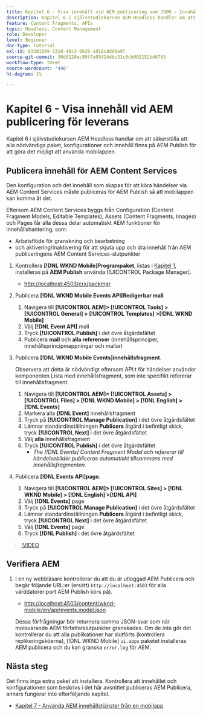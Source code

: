 ```yaml
---
title: Kapitel 6 - Visa innehåll vid AEM publicering som JSON - Innehållstjänster
description: Kapitel 6 i självstudiekursen AEM Headless handlar om att säkerställa att alla nödvändiga paket, konfigurationer och innehåll finns på AEM Publish för att tillåta användning från mobilappen.
feature: Content Fragments, APIs
topic: Headless, Content Management
role: Developer
level: Beginner
doc-type: Tutorial
exl-id: b33d1509-531d-40c3-9b26-1d18c8d86a97
source-git-commit: 30d6120ec99f7a95414dbc31c0cb002152bd6763
workflow-type: tm+mt
source-wordcount: '446'
ht-degree: 1%

---
```


# Kapitel 6 - Visa innehåll vid AEM publicering för leverans

Kapitel 6 i självstudiekursen AEM Headless handlar om att säkerställa att alla nödvändiga paket, konfigurationer och innehåll finns på AEM Publish för att göra det möjligt att använda mobilappen.

## Publicera innehåll för AEM Content Services

Den konfiguration och det innehåll som skapas för att köra händelser via AEM Content Services måste publiceras för AEM Publish så att mobilappen kan komma åt det.

Eftersom AEM Content Services byggs från Configuration (Content Fragment Models, Editable Templates), Assets (Content Fragments, Images) och Pages får alla dessa delar automatiskt AEM funktioner för innehållshantering, som:

* Arbetsflöde för granskning och bearbetning
* och aktivering/inaktivering för att skjuta upp och dra innehåll från AEM publiceringens AEM Content Services-slutpunkter

1. Kontrollera **[!DNL WKND Mobile]Programpaket**, listas i [Kapitel 1](./chapter-1.md#wknd-mobile-application-packages), installeras på **AEM Publish** använda [!UICONTROL Package Manager].
   * [http://localhost:4503/crx/packmgr](http://localhost:4503/crx/packmgr)

1. Publicera **[!DNL WKND Mobile Events API]Redigerbar mall**
   1. Navigera till **[!UICONTROL AEM]> [!UICONTROL Tools] > [!UICONTROL General] > [!UICONTROL Templates] >[!DNL WKND Mobile]**
   1. Välj **[!DNL Event API]** mall
   1. Tryck **[!UICONTROL Publish]** i det övre åtgärdsfältet
   1. Publicera **mall** och **alla referenser** (innehållsprinciper, innehållsprincipmappningar och mallar)

1. Publicera **[!DNL WKND Mobile Events]innehållsfragment**.

   Observera att detta är nödvändigt eftersom API:t för händelser använder komponenten Lista med innehållsfragment, som inte specifikt refererar till innehållsfragment.

   1. Navigera till **[!UICONTROL AEM]> [!UICONTROL Assets] > [!UICONTROL Files] > [!DNL WKND Mobile] > [!DNL English] >[!DNL Events]**
   1. Markera alla **[!DNL Event]** innehållsfragment
   1. Tryck på **[!UICONTROL Manage Publication]** i det övre åtgärdsfältet
   1. Lämnar standardinställningen **Publicera** åtgärd i befintligt skick, tryck **[!UICONTROL Next]** i det övre åtgärdsfältet
   1. Välj **alla** innehållsfragment
   1. Tryck **[!UICONTROL Publish]** i det övre åtgärdsfältet
      * *The [!DNL Events] Content Fragment Model och refererar till händelsebilder publiceras automatiskt tillsammans med innehållsfragmenten.*

1. Publicera **[!DNL Events API]page**.
   1. Navigera till **[!UICONTROL AEM]> [!UICONTROL Sites] > [!DNL WKND Mobile] > [!DNL English] >[!DNL API]**
   1. Välj **[!DNL Events]** page
   1. Tryck på **[!UICONTROL Manage Publication]** i det övre åtgärdsfältet
   1. Lämnar standardinställningen **Publicera** åtgärd i befintligt skick, tryck **[!UICONTROL Next]** i det övre åtgärdsfältet
   1. Välj **[!DNL Events]** page
   1. Tryck **[!DNL Publish]** i det övre åtgärdsfältet

>[!VIDEO](https://video.tv.adobe.com/v/28343?quality=12&learn=on)

## Verifiera AEM

1. I en ny webbläsare kontrollerar du att du är utloggad AEM Publicera och begär följande URL:er (ersätt) `http://localhost:4503` för alla värddatorer:port AEM Publish körs på).

   * [http://localhost:4503/content/wknd-mobile/en/api/events.model.json](http://localhost:4503/content/wknd-mobile/en/api/events.model.tidy.json)

   Dessa förfrågningar bör returnera samma JSON-svar som när motsvarande AEM författarslutpunkter granskades. Om de inte gör det kontrollerar du att alla publikationer har slutförts (kontrollera replikeringsköerna), [!DNL WKND Mobile] `ui.apps` paketet installeras AEM publicera och du kan granska `error.log` för AEM.

## Nästa steg

Det finns inga extra paket att installera. Kontrollera att innehållet och konfigurationen som beskrivs i det här avsnittet publiceras AEM Publicera, annars fungerar inte efterföljande kapitel.

* [Kapitel 7 - Använda AEM innehållstjänster från en mobilapp](./chapter-7.md)
